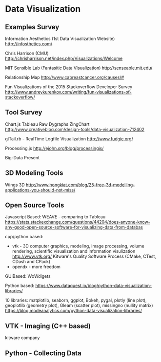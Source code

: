 # Data Visualization

## Examples Survey
Information Aesthetics (1st Data Visualization Website)
<http://infosthetics.com/>

Chris Harrison (CMU)
<http://chrisharrison.net/index.php/Visualizations/Welcome>

MIT Sensible Lab (Fantasitic Data Visualization)
<http://senseable.mit.edu/>

Relationship Map
<http://www.cabreastcancer.org/causes/#>

Fun Visualizations of the 2015 Stackoverflow Developer Survey
<http://www.andreykurenkov.com/writing/fun-visualizations-of-stackoverflow/>

## Tool Survey
Chart.js
Tableau
Raw
Dygraphs
ZingChart
<http://www.creativebloq.com/design-tools/data-visualization-712402>

glTail.rb - RealTime Logfile Visualization
<http://www.fudgie.org/>

Processing.js
<http://ejohn.org/blog/processingjs/>



Big-Data Present


## 3D Modeling Tools
Wings 3D
<http://www.hongkiat.com/blog/25-free-3d-modelling-applications-you-should-not-miss/>

## Open Source Tools

Javascript Based:
WEAVE - comparing to Tableau
<https://stats.stackexchange.com/questions/44204/does-anyone-know-any-good-open-source-software-for-visualizing-data-from-databas>

cpp/python based:
+ vtk - 3D computer graphics, modeling, image processing, volume rendering, scientific visualization and information visulization
    <http://www.vtk.org/>
    Kitware's Quality Software Process (CMake, CTest, CDash and CPack)
+ opendx - more freedom

GUIBased: WxWdigets


Python based:
<https://www.dataquest.io/blog/python-data-visualization-libraries/>

10 libraries: matplotlib, seaborn, ggplot, Bokeh, pygal, plotly (line plot), geoplotlib (geometry plot), Gleam (scatter plot), missingno (nullity matrix)
<https://blog.modeanalytics.com/python-data-visualization-libraries/>


## VTK - Imaging (C++ based)
kitware company



## Python - Collecting Data








